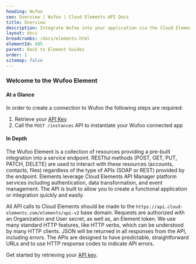 ```yaml
---
heading: Wufoo
seo: Overview | Wufoo | Cloud Elements API Docs
title: Overview
description: Integrate Wufoo into your application via the Cloud Elements APIs.
layout: docs
breadcrumbs: /docs/elements.html
elementId: 685
parent: Back to Element Guides
order: 1
sitemap: false
---
```


### Welcome to the Wufoo Element


#### At a Glance

In order to create a connection to Wufoo the following steps are required:

1. Retrieve your [API Key](wufoo-endpoint-setup.html)
2. Call the `POST /instances` API to instantiate your Wufoo connected app

#### In Depth

The Wufoo Element is a collection of resources providing a pre-built integration into a service endpoint. RESTful methods (POST, GET, PUT, PATCH, DELETE) are used to interact with these resources (accounts, contacts, files) regardless of the type of APIs (SOAP or REST) provided by the endpoint. Elements leverage Cloud Elements API Manager platform services including authentication, data transformation, and event management.  The API is built to allow you to create a functional application or integration quickly and easily.

All API calls to Cloud Elements should be made to the `https://api.cloud-elements.com/elements/api-v2` base domain. Requests are authorized with an Organization and User secret, as well as, an Element token.  We use many standard HTTP features, like HTTP verbs, which can be understood by many HTTP clients. JSON will be returned in all responses from the API, including errors. The APIs are designed to have predictable, straightforward URLs and to use HTTP response codes to indicate API errors.

Get started by retrieving your [API key](wufoo-endpoint-setup.html).
